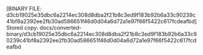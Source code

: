 [BINARY FILE: d3cb19025e35dbc6a2214ec308d8dba2f21b8c3ed9f183b92b6a33c90239c41bf8a2392ee2fb30ad586651f46d0d04a6d72a1e97f66f5422c617fcdeafbd]
Stored copy: docs/converted-binary/d3cb19025e35dbc6a2214ec308d8dba2f21b8c3ed9f183b92b6a33c90239c41bf8a2392ee2fb30ad586651f46d0d04a6d72a1e97f66f5422c617fcdeafbd

